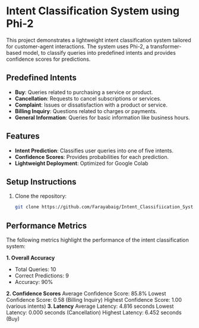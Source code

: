 # Intent Classification System using Phi-2

This project demonstrates a lightweight intent classification system tailored for customer-agent interactions. The system uses Phi-2, a transformer-based model, to classify queries into predefined intents and provides confidence scores for predictions.

## Predefined Intents
- **Buy**: Queries related to purchasing a service or product.
- **Cancellation**: Requests to cancel subscriptions or services.
- **Complaint**: Issues or dissatisfaction with a product or service.
- **Billing Inquiry**: Questions related to charges or payments.
- **General Information**: Queries for basic information like business hours.

## Features
- **Intent Prediction**: Classifies user queries into one of five intents.
- **Confidence Scores**: Provides probabilities for each prediction.
- **Lightweight Deployment**: Optimized for Google Colab

## Setup Instructions
1. Clone the repository:
   ```bash
   git clone https://github.com/Farayabaig/Intent_Classifiication_System.git


## Performance Metrics
The following metrics highlight the performance of the intent classification system:

**1. Overall Accuracy**
- Total Queries: 10
- Correct Predictions: 9
- Accuracy: 90%

**2. Confidence Scores**
Average Confidence Score: 85.8%
Lowest Confidence Score: 0.58 (Billing Inquiry)
Highest Confidence Score: 1.00 (various intents)
**3. Latency**
Average Latency: 4.816 seconds
Lowest Latency: 0.000 seconds (Cancellation)
Highest Latency: 6.452 seconds (Buy)

